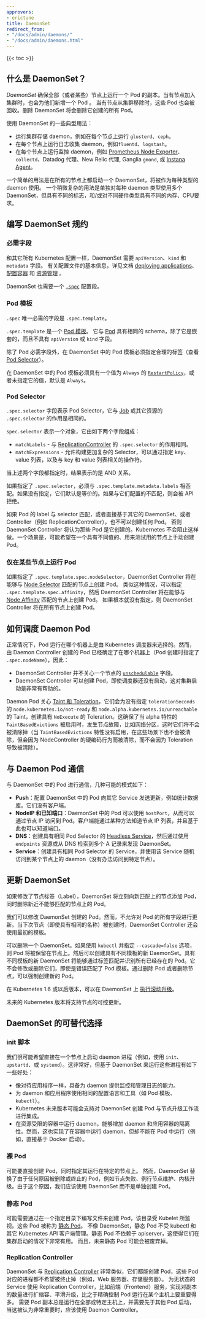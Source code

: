 ```yaml
---
approvers:
- erictune
title: DaemonSet
redirect_from:
- "/docs/admin/daemons/"
- "/docs/admin/daemons.html"
---
```


{{< toc >}}



## 什么是 DaemonSet？

 _DaemonSet_ 确保全部（或者某些）节点上运行一个 Pod 的副本。当有节点加入集群时，也会为他们新增一个 Pod 。
 当有节点从集群移除时，这些 Pod 也会被回收。删除 DaemonSet 将会删除它创建的所有 Pod。

 

使用 DaemonSet 的一些典型用法：

- 运行集群存储 daemon，例如在每个节点上运行 `glusterd`、`ceph`。
- 在每个节点上运行日志收集 daemon，例如`fluentd`、`logstash`。
- 在每个节点上运行监控 daemon，例如 [Prometheus Node Exporter](https://github.com/prometheus/node_exporter)、`collectd`、Datadog 代理、New Relic 代理, Ganglia `gmond`, 或 [Instana Agent](https://www.instana.com/supported-integrations/kubernetes-monitoring/)。

一个简单的用法是在所有的节点上都启动一个 DaemonSet，将被作为每种类型的 daemon 使用。
一个稍微复杂的用法是单独对每种 daemon 类型使用多个 DaemonSet，但具有不同的标志，和/或对不同硬件类型具有不同的内存、CPU要求。



## 编写 DaemonSet 规约

### 必需字段



和其它所有 Kubernetes 配置一样，DaemonSet 需要 `apiVersion`、`kind` 和 `metadata` 字段。
有关配置文件的基本信息，详见文档 [deploying applications](/docs/user-guide/deploying-applications/)、[配置容器](/docs/user-guide/configuring-containers/) 和 [资源管理](/docs/concepts/tools/kubectl/object-management-overview/) 。

DaemonSet 也需要一个 [`.spec`](https://git.k8s.io/community/contributors/devel/sig-architecture/api-conventions.md#spec-and-status) 配置段。



### Pod 模板

`.spec` 唯一必需的字段是 `.spec.template`。



`.spec.template` 是一个 [Pod 模板](/docs/user-guide/replication-controller/#pod-template)。
它与 [Pod](/docs/user-guide/pods) 具有相同的 schema，除了它是嵌套的，而且不具有 `apiVersion` 或 `kind` 字段。

除了 Pod 必需字段外，在 DaemonSet 中的 Pod 模板必须指定合理的标签（查看 [Pod Selector](#pod-selector)）。

在 DaemonSet 中的 Pod 模板必须具有一个值为 `Always` 的 [`RestartPolicy`](/docs/user-guide/pod-states)，或者未指定它的值，默认是 `Always`。



### Pod Selector

`.spec.selector` 字段表示 Pod Selector，它与 [Job](/docs/concepts/jobs/run-to-completion-finite-workloads/) 或其它资源的 `.spec.selector` 的作用是相同的。

`spec.selector` 表示一个对象，它由如下两个字段组成：

* `matchLabels` - 与 [ReplicationController](/docs/concepts/workloads/controllers/replicationcontroller/) 的 `.spec.selector` 的作用相同。
* `matchExpressions` - 允许构建更加复杂的 Selector，可以通过指定 key、value 列表，以及与 key 和 value 列表相关的操作符。



当上述两个字段都指定时，结果表示的是 AND 关系。

如果指定了 `.spec.selector`，必须与 `.spec.template.metadata.labels` 相匹配。如果没有指定，它们默认是等价的。如果与它们配置的不匹配，则会被 API 拒绝。

如果 Pod 的 label 与 selector 匹配，或者直接基于其它的 DaemonSet、或者 Controller（例如 ReplicationController），也不可以创建任何 Pod。
否则 DaemonSet Controller 将认为那些 Pod 是它创建的。Kubernetes 不会阻止这样做。一个场景是，可能希望在一个具有不同值的、用来测试用的节点上手动创建 Pod。



### 仅在某些节点上运行 Pod

如果指定了 `.spec.template.spec.nodeSelector`，DaemonSet Controller 将在能够与 [Node Selector](/docs/concepts/configuration/assign-pod-node/) 匹配的节点上创建 Pod。
类似这种情况，可以指定 `.spec.template.spec.affinity`，然后 DaemonSet Controller 将在能够与 [Node Affinity](/docs/concepts/configuration/assign-pod-node/) 匹配的节点上创建 Pod。
如果根本就没有指定，则 DaemonSet Controller 将在所有节点上创建 Pod。



## 如何调度 Daemon Pod

正常情况下，Pod 运行在哪个机器上是由 Kubernetes 调度器来选择的。然而，由 Daemon Controller 创建的 Pod 已经确定了在哪个机器上（Pod 创建时指定了 `.spec.nodeName`），因此：

- DaemonSet Controller 并不关心一个节点的 [`unschedulable`](/docs/admin/node/#manual-node-administration) 字段。
- DaemonSet Controller 可以创建 Pod，即使调度器还没有启动，这对集群启动是非常有帮助的。



Daemon Pod 关心 [Taint 和 Toleration](/docs/concepts/configuration/assign-pod-node/#taints-and-tolerations-beta-feature)，它们会为没有指定 `tolerationSeconds` 的 `node.kubernetes.io/not-ready` 和 `node.alpha.kubernetes.io/unreachable` 的 Taint，创建具有 `NoExecute` 的 Toleration。这确保了当 alpha 特性的 `TaintBasedEvictions` 被启用时，发生节点故障，比如网络分区，这时它们将不会被清除掉（当 `TaintBasedEvictions` 特性没有启用，在这些场景下也不会被清除，但会因为 NodeController 的硬编码行为而被清除，而不会因为 Toleration 导致被清除）。



## 与 Daemon Pod 通信

与 DaemonSet 中的 Pod 进行通信，几种可能的模式如下：

- **Push**：配置 DaemonSet 中的 Pod 向其它 Service 发送更新，例如统计数据库。它们没有客户端。
- **NodeIP 和已知端口**：DaemonSet 中的 Pod 可以使用 `hostPort`，从而可以通过节点 IP 访问到 Pod。客户端能通过某种方法知道节点 IP 列表，并且基于此也可以知道端口。
- **DNS**：创建具有相同 Pod Selector 的 [Headless Service](/docs/user-guide/services/#headless-services)，然后通过使用 `endpoints` 资源或从 DNS 检索到多个 A 记录来发现 DaemonSet。
- **Service**：创建具有相同 Pod Selector 的 Service，并使用该 Service 随机访问到某个节点上的 daemon（没有办法访问到特定节点）。



## 更新 DaemonSet

如果修改了节点标签（Label），DaemonSet 将立刻向新匹配上的节点添加 Pod，同时删除新近不能够匹配的节点上的 Pod。

我们可以修改 DaemonSet 创建的 Pod。然而，不允许对 Pod 的所有字段进行更新。当下次节点（即使具有相同的名称）被创建时，DaemonSet Controller 还会使用最初的模板。



可以删除一个 DaemonSet。如果使用 `kubectl` 并指定 `--cascade=false` 选项，则 Pod 将被保留在节点上。然后可以创建具有不同模板的新 DaemonSet。具有不同模板的新 DaemonSet 将能够通过标签匹配并识别所有已经存在的 Pod。它不会修改或删除它们，即使是错误匹配了 Pod 模板。通过删除 Pod 或者删除节点，可以强制创建新的 Pod。

在 Kubernetes 1.6 或以后版本，可以在 DaemonSet 上 [执行滚动升级](/docs/tasks/manage-daemon/update-daemon-set/)。

未来的 Kubernetes 版本将支持节点的可控更新。



## DaemonSet 的可替代选择

### init 脚本

我们很可能希望直接在一个节点上启动 daemon 进程（例如，使用 `init`、`upstartd`、或 `systemd`）。这非常好，但基于 DaemonSet 来运行这些进程有如下一些好处：



- 像对待应用程序一样，具备为 daemon 提供监控和管理日志的能力。
- 为 daemon 和应用程序使用相同的配置语言和工具（如 Pod 模板、`kubectl`）。
- Kubernetes 未来版本可能会支持对 DaemonSet 创建 Pod 与节点升级工作流进行集成。
- 在资源受限的容器中运行 daemon，能够增加 daemon 和应用容器的隔离性。然而，这也实现了在容器中运行 daemon，但却不能在 Pod 中运行（例如，直接基于 Docker 启动）。



### 裸 Pod

可能要直接创建 Pod，同时指定其运行在特定的节点上。
然而，DaemonSet 替换了由于任何原因被删除或终止的 Pod，例如节点失败、例行节点维护、内核升级。由于这个原因，我们应该使用 DaemonSet 而不是单独创建 Pod。



### 静态 Pod

可能需要通过在一个指定目录下编写文件来创建 Pod，该目录受 Kubelet 所监视。这些 Pod 被称为 [静态 Pod](/docs/concepts/cluster-administration/static-pod/)。
不像 DaemonSet，静态 Pod 不受 kubectl 和其它 Kubernetes API 客户端管理。静态 Pod 不依赖于 apiserver，这使得它们在集群启动的情况下非常有用。
而且，未来静态 Pod 可能会被废弃掉。



### Replication Controller

DaemonSet 与 [Replication Controller](/docs/user-guide/replication-controller) 非常类似，它们都能创建 Pod，这些 Pod 对应的进程都不希望被终止掉（例如，Web 服务器、存储服务器）。
为无状态的 Service 使用 Replication Controller，比如前端（Frontend）服务，实现对副本的数量进行扩缩容、平滑升级，比之于精确控制 Pod 运行在某个主机上要重要得多。
需要 Pod 副本总是运行在全部或特定主机上，并需要先于其他 Pod 启动，当这被认为非常重要时，应该使用 Daemon Controller。

